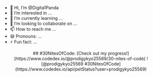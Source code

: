 - 👋 Hi, I’m @Digita1Panda
- 👀 I’m interested in ...
- 🌱 I’m currently learning ...
- 💞️ I’m looking to collaborate on ...
- 📫 How to reach me ...
- 😄 Pronouns: ...
- ⚡ Fun fact: ...

 <p align="center">
## #30NitesOfCode:
[Check out my progress!](https://www.codedex.io/@prodigykyo25569/30-nites-of-code)
![@prodigykyo25569 #30NitesOfCode](https://www.codedex.io/api/petStatus?user=prodigykyo25569)
</p> 

  
 


<!---
Digita1Panda/Digita1Panda is a ✨ special ✨ repository because its `README.md` (this file) appears on your GitHub profile.
You can click the Preview link to take a look at your changes.
--->
